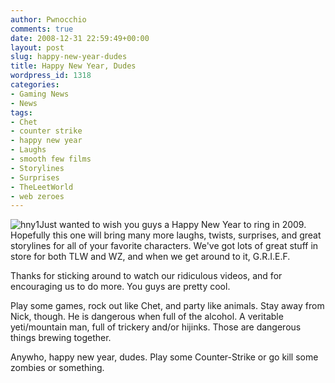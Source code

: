 ```yaml
---
author: Pwnocchio
comments: true
date: 2008-12-31 22:59:49+00:00
layout: post
slug: happy-new-year-dudes
title: Happy New Year, Dudes
wordpress_id: 1318
categories:
- Gaming News
- News
tags:
- Chet
- counter strike
- happy new year
- Laughs
- smooth few films
- Storylines
- Surprises
- TheLeetWorld
- web zeroes
---
```


![hny1](http://smoothfewfilms.com/wp-content/uploads/2008/12/hny1.jpg)Just wanted to wish you guys a Happy New Year to ring in 2009. Hopefully this one will bring many more laughs, twists, surprises, and great storylines for all of your favorite characters. We've got lots of great stuff in store for both TLW and WZ, and when we get around to it, G.R.I.E.F.

Thanks for sticking around to watch our ridiculous videos, and for encouraging us to do more. You guys are pretty cool.

Play some games, rock out like Chet, and party like animals. Stay away from Nick, though. He is dangerous when full of the alcohol. A veritable yeti/mountain man, full of trickery and/or hijinks. Those are dangerous things brewing together.

Anywho, happy new year, dudes. Play some Counter-Strike or go kill some zombies or something.
